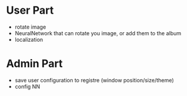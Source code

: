 # User Part

* rotate image
* NeuralNetwork that can rotate you image, or add them to the album
* localization

# Admin Part

* save user configuration to registre (window position/size/theme)
* config NN
